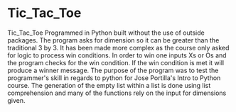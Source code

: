 # Tic_Tac_Toe
Tic_Tac_Toe Programmed in Python built without the use of outside packages. The program asks for dimension so it can be greater than the traditional 3 by 3. It has been made more complex as the course only asked for logic to process win conditions. In order to win one inputs Xs or Os and the program checks for the win condition. If the win condition is met it will produce a winner message. The purpose of the program was to test the programmer's skill in regards to python for Jose Portilla's Intro to Python course. The generation of the empty list within a list is done using list comprehension and many of the functions rely on the input for dimensions given.

